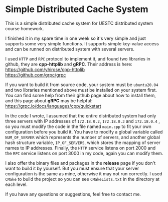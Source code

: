 # Simple Distributed Cache System

This is a simple distributed cache system for UESTC distributed system course homework.

I finished it in my spare time in one week so it's very simple and just supports some very simple functions. It supports simple key-value access and can be runned on distributed system with several servers.

I used `HTTP` and `RPC` protocol to implement it, and found two libraries in github, they are **cpp-httplib** and **gRPC**. Their address is here:\
<https://github.com/yhirose/cpp-httplib>\
<https://github.com/grpc/grpc>

If you want to build it from source code, your system must be `ubuntu20.04` and two libraries mentioned above must be installed on your system first. You can find some help from their github page about how to install them, and this page about **gRPC** may be helpful:\
<https://grpc.io/docs/languages/cpp/quickstart>

In the code I wrote, I assumed that the entire distributed system had only three servers with IP addresses of `172.18.0.2`, `172.18.0.3` and `172.18.0.4` , so you must modify the code in the file named `main.cpp` to fit your own configuration before you build it. You have to modify a global variable called `NUM_OF_SERVER` which represents the number of servers, and another global hash structure variable, `IP_OF_SERVERS`, which stores the mapping of server names to IP addresses. Finally, the `HTTP` service listens on port 2000 and the `RPC` service listens on port 3000 in my code, again you can modify them.

I also offer the binary files and packages in the  **release** page if you don't want to build it by yourself. But you must ensure that your server configuration is the same as mine, otherwise it may not run correctly. I used `CMake` to build the project so you can see `CMakeLists.txt` in the directory at each level.

If you have any questions or suggestions, feel free to contact me.
